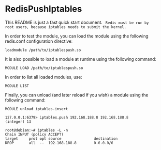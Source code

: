 # RedisPushIptables

This README is just a fast quick start document.
` Redis must be run by root users, because iptables needs to submit the kernel.`

In order to test the module, you can load the module using the following redis.conf configuration directive:

```
loadmodule /path/to/iptablespush.so
```

It is also possible to load a module at runtime using the following command:

```
MODULE LOAD /path/to/iptablespush.so
```

In order to list all loaded modules, use:

```
MODULE LIST
```

Finally, you can unload (and later reload if you wish) a module using the following command:

```
MODULE unload iptables-insert
```
```
127.0.0.1:6379> iptables.push 192.168.188.8 192.168.188.8
(integer) 13
```
```
root@debian:~# iptables -L -n
Chain INPUT (policy ACCEPT)
target     prot opt source               destination         
DROP       all  --  192.168.188.8        0.0.0.0/0 
```

